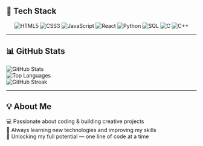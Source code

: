 ## 🚀 Tech Stack

<p align="center">
  <img src="https://img.shields.io/badge/HTML5-E34F26?style=for-the-badge&logo=html5&logoColor=white" alt="HTML5" />
  <img src="https://img.shields.io/badge/CSS3-1572B6?style=for-the-badge&logo=css3&logoColor=white" alt="CSS3" />
  <img src="https://img.shields.io/badge/JavaScript-F7DF1E?style=for-the-badge&logo=javascript&logoColor=black" alt="JavaScript" />
  <img src="https://img.shields.io/badge/React-20232A?style=for-the-badge&logo=react&logoColor=61DAFB" alt="React" />
  <img src="https://img.shields.io/badge/Python-3776AB?style=for-the-badge&logo=python&logoColor=white" alt="Python" />
  <img src="https://img.shields.io/badge/SQL-003B57?style=for-the-badge&logo=postgresql&logoColor=white" alt="SQL" />
  <img src="https://img.shields.io/badge/C-00599C?style=for-the-badge&logo=c&logoColor=white" alt="C" />
  <img src="https://img.shields.io/badge/C++-00599C?style=for-the-badge&logo=cplusplus&logoColor=white" alt="C++" />
</p>

---

## 📊 GitHub Stats
![GitHub Stats](https://github-readme-stats.vercel.app/api?username=rohitdeppi38&show_icons=true&theme=radical)  
![Top Languages](https://github-readme-stats.vercel.app/api/top-langs/?username=rohitdeppi38&layout=compact&theme=radical)  
![GitHub Streak](https://streak-stats.demolab.com?user=rohitdeppi38&theme=radical)

---

## 💡 About Me
💻 Passionate about coding & building creative projects  
🚀 Always learning new technologies and improving my skills  
🌟 Unlocking my full potential — one line of code at a time
